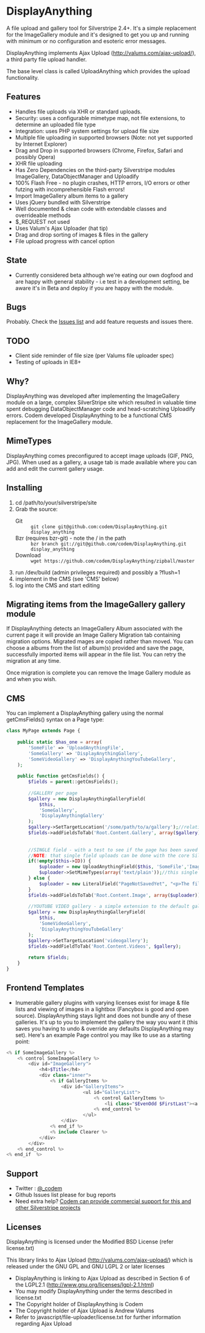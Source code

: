 # DisplayAnything #

A file upload and gallery tool for Silverstripe 2.4+. It's a simple replacement for the ImageGallery module and it's designed to get you up and running with minimum or no configuration and esoteric error messages.

DisplayAnything implements Ajax Upload (http://valums.com/ajax-upload/), a third party file upload handler.

The base level class is called UploadAnything which provides the upload functionality.

## Features ##
+ Handles file uploads via XHR or standard uploads.
+ Security: uses a configurable mimetype map, not file extensions, to determine an uploaded file type
+ Integration: uses PHP system settings for upload file size
+ Multiple file uploading in supported browsers (Note: not yet supported by Internet Explorer)
+ Drag and Drop in supported browsers (Chrome, Firefox, Safari and possibly Opera)
+ XHR file uploading
+ Has Zero Dependencies on the third-party Silverstripe modules ImageGallery, DataObjectManager and Uploadify
+ 100% Flash Free - no plugin crashes, HTTP errors, I/O errors or other futzing with incomprehensible Flash errors!
+ Import ImageGallery album items to a gallery
+ Uses jQuery bundled with Silverstripe
+ Well documented & clean code with extendable classes and overrideable methods
+ $_REQUEST not used
+ Uses Valum's Ajax Uploader (hat tip)
+ Drag and drop sorting of images & files in the gallery
+ File upload progress with cancel option

## State ##
+ Currently considered beta although we're eating our own dogfood and are happy with general stability - i.e test in a development setting, be aware it's in Beta and deploy if you are happy with the module.

## Bugs ##
Probably. Check the <a href="https://github.com/codem/DisplayAnything/issues">Issues list</a> and add feature requests and issues there.

## TODO ##
+ Client side reminder of file size (per Valums file uploader spec)
+ Testing of uploads in IE8+

## Why? ##
DisplayAnything was developed after implementing the ImageGallery module on a large, complex SilverStripe site which resulted in valuable time spent debugging DataObjectManager code and head-scratching Uploadify errors. Codem developed DisplayAnything to be a functional CMS replacement for the ImageGallery module.

## MimeTypes ##
DisplayAnything comes preconfigured to accept image uploads (GIF, PNG, JPG). When used as a gallery, a usage tab is made available where you can add and edit the current gallery usage.

## Installing ##
<ol>
<li>cd /path/to/your/silverstripe/site</li>
<li>Grab the source:
	<dl>
		<dt>Git</dt>
		<dd><code>git clone git@github.com:codem/DisplayAnything.git display_anything</code></dd>
		<dt>Bzr (requires bzr-git) - note the / in the path</dt>
		<dd><code>bzr branch git://git@github.com/codem/DisplayAnything.git display_anything</code></dd>
		<dt>Download</dt>
		<dd><code>wget https://github.com/codem/DisplayAnything/zipball/master</code></dd>
	</dl>
</li>
<li>run /dev/build (admin privileges required) and possibly a ?flush=1</li>
<li>implement in the CMS (see 'CMS' below)</li>
<li>log into the CMS and start editing</li>
</ol>

## Migrating items from the ImageGallery gallery module ##
If DisplayAnything detects an  ImageGallery Album associated with the current page it will provide an Image Gallery Migration tab containing migration options. Migrated mages are copied rather than moved.
You can choose a albums from the list of album(s) provided and save the page, successfully imported items will appear in the file list. You can retry the migration at any time.

Once migration is complete you can remove the Image Gallery module as and when you wish.

## CMS ##
You can implement a DisplayAnything gallery using the normal getCmsFields() syntax on a Page type:

```php
class MyPage extends Page {
	
	public static $has_one = array(
		'SomeFile' => 'UploadAnythingFile',
		'SomeGallery' => 'DisplayAnythingGallery',
		'SomeVideoGallery' => 'DisplayAnythingYouTubeGallery',
	);
	
	public function getCmsFields() {
		$fields = parent::getCmsFields();
		
		//GALLERY per page
		$gallery = new DisplayAnythingGalleryField(
			$this,
			'SomeGallery',
			'DisplayAnythingGallery'
		);
		$gallery->SetTargetLocation('/some/path/to/a/gallery');//relative to ASSETS_PATH
		$fields->addFieldsToTab('Root.Content.Gallery', array($gallery));
		
		
		//SINGLE field - with a test to see if the page has been saved
		//NOTE: that single field uploads can be done with the core Silverstripe FileField (and is probably more stable at this point)
		if(!empty($this->ID)) {
			$uploader = new UploadAnythingField($this, 'SomeFile','Image');
			$uploader->SetMimeTypes(array('text/plain'));//this single file uploader only allows plain text uploads
		} else {
			$uploader = new LiteralField("PageNotSavedYet", "<p>The file may be uploaded after saving this page.</p>");
		}
		$fields->addFieldsToTab('Root.Content.Image', array($uploader));
		
		//YOUTUBE VIDEO gallery - a simple extension to the default gallery
		$gallery = new DisplayAnythingGalleryField(
			$this,
			'SomeVideoGallery',
			'DisplayAnythingYouTubeGallery'
		);
		$gallery->SetTargetLocation('videogallery');
		$fields->addFieldToTab('Root.Content.Videos', $gallery);
		
		return $fields;
	}
}
```
## Frontend Templates ##
+ Inumerable gallery plugins with varying licenses exist for image & file lists and viewing of images in a lightbox (Fancybox is good and open source). DisplayAnything stays light and does not bundle any of these galleries. It's up to you to implement the gallery the way you want it (this saves you having to undo & override any defaults DisplayAnything may set).
Here's an example Page control you may like to use as a starting point:

```php
<% if SomeImageGallery %>
	<% control SomeImageGallery %>
		<div id="ImageGallery">
			<h4>$Title</h4>
			<div class="inner">
				<% if GalleryItems %>
					<div id="GalleryItems">
							<ul id="GalleryList">
								<% control GalleryItems %>
									<li class="$EvenOdd $FirstLast"><a href="$URL" rel="page-gallery">$CroppedImage(90,90)</a></li>
								<% end_control %>
							</ul>
					</div>
				<% end_if %>
				<% include Clearer %>
			</div>
		</div>
	<% end_control %>
<% end_if  %>
```

## Support ##
+ Twitter : <a href="http://twitter.com/_codem">@_codem</a>
+ Github Issues list please for bug reports
+ Need extra help? <a href="http://codem.com.au">Codem can provide commercial support for this and other Silverstripe projects</a>

## Licenses ##
DisplayAnything is licensed under the Modified BSD License (refer license.txt)

This library links to Ajax Upload (http://valums.com/ajax-upload/) which is released under the GNU GPL and GNU LGPL 2 or later licenses

+ DisplayAnything is linking to Ajax Upload as described in Section 6 of the LGPL2.1 (http://www.gnu.org/licenses/lgpl-2.1.html)
+ You may modify DisplayAnything under the terms described in license.txt
+ The Copyright holder of DisplayAnything is Codem
+ The Copyright holder of Ajax Upload is Andrew Valums
+ Refer to javascript/file-uploader/license.txt for further information regarding Ajax Upload


